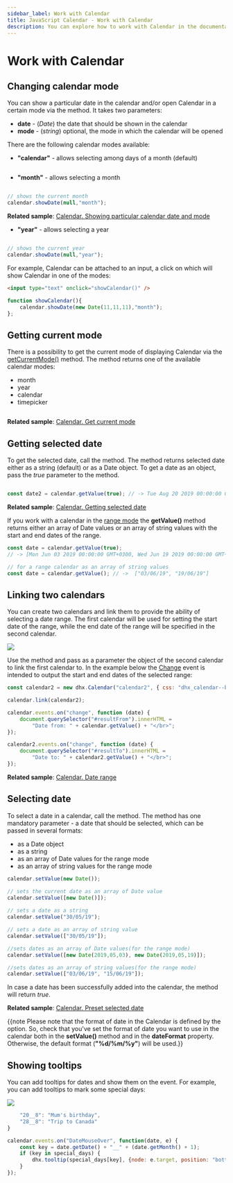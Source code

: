 ```yaml
---
sidebar_label: Work with Calendar
title: JavaScript Calendar - Work with Calendar 
description: You can explore how to work with Calendar in the documentation of the DHTMLX JavaScript UI library. Browse developer guides and API reference, try out code examples and live demos, and download a free 30-day evaluation version of DHTMLX Suite.
---
```


# Work with Calendar

## Changing calendar mode

You can show a particular date in the calendar and/or open Calendar in a certain mode via the [](calendar/api/calendar_showdate_method.md) method. It takes two parameters:

- **date** - (*Date*) the date that should be shown in the calendar
- **mode** - (*string*)	optional, the mode in which the calendar will be opened

There are the following calendar modes available:

- **"calendar"** - allows selecting among days of a month (default)

```javascript
```

- **"month"** - allows selecting a month

```javascript

// shows the current month
calendar.showDate(null,"month");
```

**Related sample**: [Calendar. Showing particular calendar date and mode](https://snippet.dhtmlx.com/nyfzc8cl)

- **"year"** - allows selecting a year

```javascript

// shows the current year
calendar.showDate(null,"year");
```

For example, Calendar can be attached to an input, a click on which will show Calendar in one of the modes:

```html
<input type="text" onclick="showCalendar()" />
```

```javascript
function showCalendar(){
	calendar.showDate(new Date(11,11,11),"month");
};
```

## Getting current mode

There is a possibility to get the current mode of displaying Calendar via the [getCurrentMode()](calendar/api/calendar_getcurrentmode_method.md) method. The method returns one of the available calendar modes:

- month
- year
- calendar
- timepicker

```javascript
```

**Related sample**: [Calendar. Get current mode](https://snippet.dhtmlx.com/fadykqoc)

## Getting selected date

To get the selected date, call the [](calendar/api/calendar_getvalue_method.md) method. The method returns selected date either as a string (default) or as a Date object. To get a date as an object, pass the *true* parameter to the method.

```javascript

const date2 = calendar.getValue(true); // -> Tue Aug 20 2019 00:00:00 GMT+0300 
```

**Related sample**: [Calendar. Getting selected date](https://snippet.dhtmlx.com/k2vrfqj0)

If you work with a calendar in the [range mode](calendar/configuring.md#range-mode) the **getValue()** method returns either an array of Date values or an array of string values with the start and end dates of the range.

```javascript
const date = calendar.getValue(true); 
// -> [Mon Jun 03 2019 00:00:00 GMT+0300, Wed Jun 19 2019 00:00:00 GMT+0300]

// for a range calendar as an array of string values 
const date = calendar.getValue(); // ->  ["03/06/19", "19/06/19"]
```

## Linking two calendars

You can create two calendars and link them to provide the ability of selecting a date range. The first calendar will be used for setting the start date of the range, while the end date of the range will be specified in the
second calendar.

![](../assets/calendar/date_range.png)

Use the [](calendar/api/calendar_link_method.md) method and pass as a parameter the object of the second calendar to link the first calendar to. In the example below the [Change](calendar/api/calendar_change_event.md) event is intended to output the start and end dates of the selected range:

```javascript
const calendar2 = new dhx.Calendar("calendar2", { css: "dhx_calendar--bordered" });

calendar.link(calendar2);

calendar.events.on("change", function (date) {
	document.querySelector("#resultFrom").innerHTML = 
    	"Date from: " + calendar.getValue() + "</br>";
});

calendar2.events.on("change", function (date) {
	document.querySelector("#resultTo").innerHTML = 
    	"Date to: " + calendar2.getValue() + "</br>";
});
```

**Related sample**: [Calendar. Date range](https://snippet.dhtmlx.com/dxo54017)

## Selecting date

To select a date in a calendar, call the [](calendar/api/calendar_setvalue_method.md) method. The method has one mandatory parameter - a date that should be selected, which can be passed in several formats:

- as a Date object
- as a string
- as an array of Date values for the range mode
- as an array of string values for the range mode

```javascript
calendar.setValue(new Date());

// sets the current date as an array of Date value
calendar.setValue([new Date()]);
 
// sets a date as a string
calendar.setValue("30/05/19");

// sets a date as an array of string value
calendar.setValue(["30/05/19"]);

//sets dates as an array of Date values(for the range mode)
calendar.setValue([new Date(2019,05,03), new Date(2019,05,19)]);

//sets dates as an array of string values(for the range mode)
calendar.setValue(["03/06/19", "15/06/19"]);
```

In case a date has been successfully added into the calendar, the method will return *true*.

**Related sample**: [Calendar. Preset selected date](https://snippet.dhtmlx.com/vmg11002)

{{note Please note that the format of date in the Calendar is defined by the [](calendar/api/calendar_dateformat_config.md) option. So, check that you've set the format of date you want to use in the calendar both in the
**setValue()** method and in the **dateFormat** property. Otherwise, the default format (**"%d/%m/%y"**) will be used.}}

## Showing tooltips

You can add tooltips for dates and show them on the [](calendar/api/calendar_datemouseover_event.md) event. For example, you can add tooltips to mark some special days:

![](../assets/calendar/tooltips.png)

```javascript
	"20__8": "Mum's birthday",
	"28__8": "Trip to Canada"
}

calendar.events.on("DateMouseOver", function(date, e) {
	const key = date.getDate() + "__" + (date.getMonth() + 1);
	if (key in special_days) {
		dhx.tooltip(special_days[key], {node: e.target, position: "bottom"});
	}
});
```
